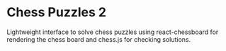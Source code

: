 # Chess Puzzles 2

Lightweight interface to solve chess puzzles using react-chessboard for rendering the chess board and chess.js for checking solutions.
